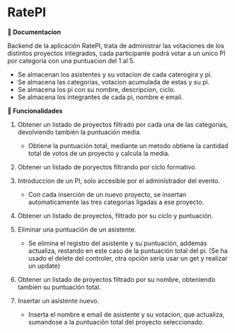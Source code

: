 # RatePI

**:closed_book: Documentacion**

Backend de la aplicación RatePI, trata de administrar las votaciones de los distintos proyectos integrados, cada participante podrá votar a un unico PI por categoria con una puntuacion del 1 al 5.

* Se almacenan los asistentes y su votacion de cada caterogira y pi.
* Se almacena las categorias, votacion acumulada de estas y su pi.
* Se almacena los pi con su nombre, descripcion, ciclo.
* Se almacena los integrantes de cada pi, nombre e email.

**:blue_book: Funcionalidades**

1. Obtener un listado de proyectos filtrado por cada una de las categorias, devolviendo también la puntuación media.
    *  Obtiene la puntuación total, mediante un metodo obtiene la cantidad total de votos de un proyecto y calcula la media.
 
1.  Obtener un listado de poryectos filtrando por ciclo formativo.
 
1.  Introduccion de un PI, solo accesible por el administrador del evento.
    *  Con cada inserción de un nuevo proyecto, se insertan automaticamente las tres categorias ligadas a ese proyecto.
  
1.  Obtener un listado de proyectos, filtrado por su ciclo y puntuación.
  
1.  Eliminar una puntuación de un asistente.
    *  Se elimina el registro del asistente y su puntuación, addemás actualiza, restando en este caso de la puntuación total del pi. (Se ha usado el delete del controler, otra opción sería usar un get y realizar un update)
 
1.  Obtener un listado de proyectos filtrado por su nombre, obteniendo tambíen su puntuación total.
  
1.  Insertar un asistente nuevo.
    *  Inserta el nombre e email de asistente y su votacion, que actualiza, sumandose a la puntuación total del proyecto seleccionado.